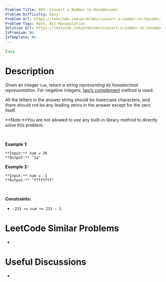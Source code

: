 ```yaml
---
Problem Title: 405. Convert a Number to Hexadecimal
Problem Difficulty: Easy
Problem Url: https://leetcode.com/problems/convert-a-number-to-hexadecimal/
Problem Tags: Math, Bit Manipulation
Solution Url: https://leetcode.com/problems/convert-a-number-to-hexadecimal/solution/
IsPremium: No
IsTemplate: No
---
```


<span style="color: rgb(67, 160, 71);">Easy</span>

# Description

Given an integer `num`, return *a string representing its hexadecimal representation*. For negative integers, [two’s complement](https://en.wikipedia.org/wiki/Two%27s_complement) method is used.


All the letters in the answer string should be lowercase characters, and there should not be any leading zeros in the answer except for the zero itself.


**Note:**You are not allowed to use any built-in library method to directly solve this problem.


 


**Example 1:**



```
**Input:** num = 26
**Output:** "1a"

```
**Example 2:**



```
**Input:** num = -1
**Output:** "ffffffff"

```

 


**Constraints:**


* `-231 <= num <= 231 - 1`




# LeetCode Similar Problems

- []()

# Useful Discussions

- []()
